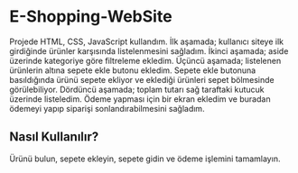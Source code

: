 # E-Shopping-WebSite

Projede HTML, CSS, JavaScript kullandım. İlk aşamada; kullanıcı siteye ilk girdiğinde ürünler karşısında listelenmesini sağladım. İkinci aşamada; aside üzerinde kategoriye göre filtreleme ekledim. Üçüncü aşamada; listelenen ürünlerin altına sepete ekle butonu ekledim. Sepete ekle butonuna basıldığında ürünü sepete ekliyor ve eklediği ürünleri sepet bölmesinde görülebiliyor. Dördüncü aşamada; toplam tutarı sağ taraftaki kutucuk üzerinde listeledim. Ödeme yapması için bir ekran ekledim ve buradan ödemeyi yapıp siparişi sonlandırabilmesini sağladım.

<h2 align="left">Nasıl Kullanılır?</h2>
Ürünü bulun, sepete ekleyin, sepete gidin ve ödeme işlemini tamamlayın.
